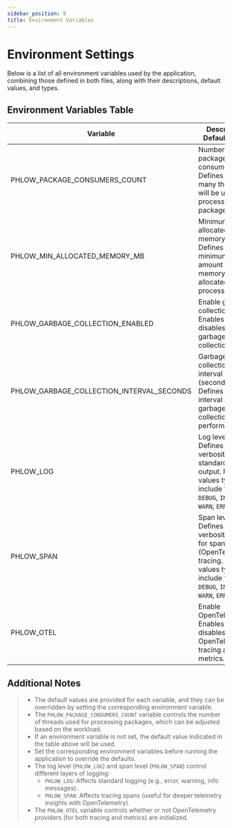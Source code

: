 ```yaml
---
sidebar_position: 9
title: Environment Variables
---
```

# Environment Settings

Below is a list of all environment variables used by the application, combining those defined in both files, along with their descriptions, default values, and types.

## Environment Variables Table

| Variable  | Description  Default Value | Type    |
|-----------|----------------------------|---------|
| PHLOW_PACKAGE_CONSUMERS_COUNT               | Number of package consumers Defines how many threads will be used to process packages.                                     | `10`         | `i32`   |
| PHLOW_MIN_ALLOCATED_MEMORY_MB               | Minimum allocated memory (MB) Defines the minimum amount of memory, in MB, allocated to the process.                       | `10`         | `usize` |
| PHLOW_GARBAGE_COLLECTION_ENABLED            | Enable garbage collection Enables or disables garbage collection (GC).                                                     | `true`       | `bool`  |
| PHLOW_GARBAGE_COLLECTION_INTERVAL_SECONDS   | Garbage collection interval (seconds) Defines the interval at which garbage collection will be performed.                  | `60`         | `u64`   |
| PHLOW_LOG                                   | Log level Defines the log verbosity for standard logging output. Possible values typically include `TRACE`, `DEBUG`, `INFO`, `WARN`, `ERROR`. | `WARN`        | `str`   |
| PHLOW_SPAN                                  | Span level Defines the verbosity level for span (OpenTelemetry) tracing. Possible values typically include `TRACE`, `DEBUG`, `INFO`, `WARN`, `ERROR`. | `INFO`        | `str`   |
| PHLOW_OTEL                                  | Enable OpenTelemetry Enables or disables OpenTelemetry tracing and metrics.                                                | `true`       | `bool`  |


## Additional Notes
> - The default values are provided for each variable, and they can be overridden by setting the corresponding environment variable.
> - The `PHLOW_PACKAGE_CONSUMERS_COUNT` variable controls the number of threads used for processing packages, which can be adjusted based on the workload.
> - If an environment variable is not set, the default value indicated in the table above will be used.
> - Set the corresponding environment variables before running the application to override the defaults.
> - The log level (`PHLOW_LOG`) and span level (`PHLOW_SPAN`) control different layers of logging:
>   - `PHLOW_LOG`: Affects standard logging (e.g., error, warning, info messages).
>   - `PHLOW_SPAN`: Affects tracing spans (useful for deeper telemetry insights with OpenTelemetry).
> - The `PHLOW_OTEL` variable controls whether or not OpenTelemetry providers (for both tracing and metrics) are initialized.
